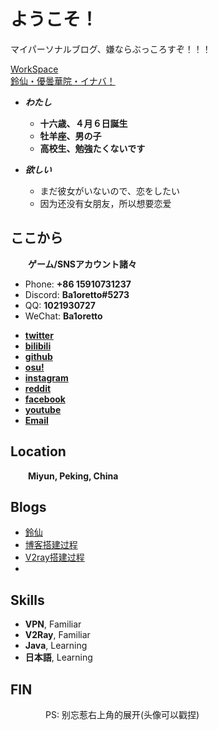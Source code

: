 # ようこそ！

マイパーソナルブログ、嫌ならぶっころすぞ！！！

[WorkSpace](/assets/content/Resume/workspace.pdf)  
[鈴仙・優曇華院・イナバ！](/assets/content/Reisen/Inaba.html)


<!-- .slide -->

- ***わたし***
    - **十六歳、４月６日誕生**
    - **牡羊座、男の子**
    - **高校生、勉強たくないです**

- ***欲しい***
    - まだ彼女がいないので、恋をしたい
    - 因为还没有女朋友，所以想要恋爱

<!-- .slide vertical=true -->

## ここから

&emsp;&emsp;**ゲーム/SNSアカウント諸々**

- Phone: **+86 15910731237**
- Discord: **Ba1oretto#5273**
- QQ: **1021930727**
- WeChat: **Ba1oretto**

<!-- .slide -->

- **[twitter](https://twitter.com/ZeroTwo08100166)**
- **[bilibili](https://space.bilibili.com/361996128)**
- **[github](https://github.com/Ba1oretto)**
- **[osu!](https://osu.ppy.sh/users/18794761)**
- **[instagram](https://www.instagram.com/baioretto_w/)**
- **[reddit](https://www.reddit.com/user/Ba1oretto)**
- **[facebook](https://www.facebook.com/profile.php?id=100029532212638)**
- **[youtube](https://www.youtube.com/channel/UC_Gaj5YRUTnJ6aqrX5KEAIA)**
- **[Email](mailto:1021930727@qq.com)**

<!-- .slide vertical=true -->

## Location

&emsp;&emsp;**Miyun, Peking, China**

<!-- .slide -->

## Blogs

- [鈴仙](http://ba1oretto.github.io/_posts/2021-05-09-reisen/)
- [博客搭建过程](http://ba1oretto.github.io/_posts/2021-04-10-create-blog/)
- [V2ray搭建过程](http://ba1oretto.github.io/_posts/2021-05-10-v2ray/)
- []()

<!-- .slide vertical=true -->

## Skills

- **VPN**, Familiar
- **V2Ray**, Familiar
- **Java**, Learning
- **日本語**, Learning

<!-- .slide -->

## **FIN**

&emsp;&emsp;&emsp;&emsp;PS: 别忘惹右上角的展开(头像可以戳捏)
